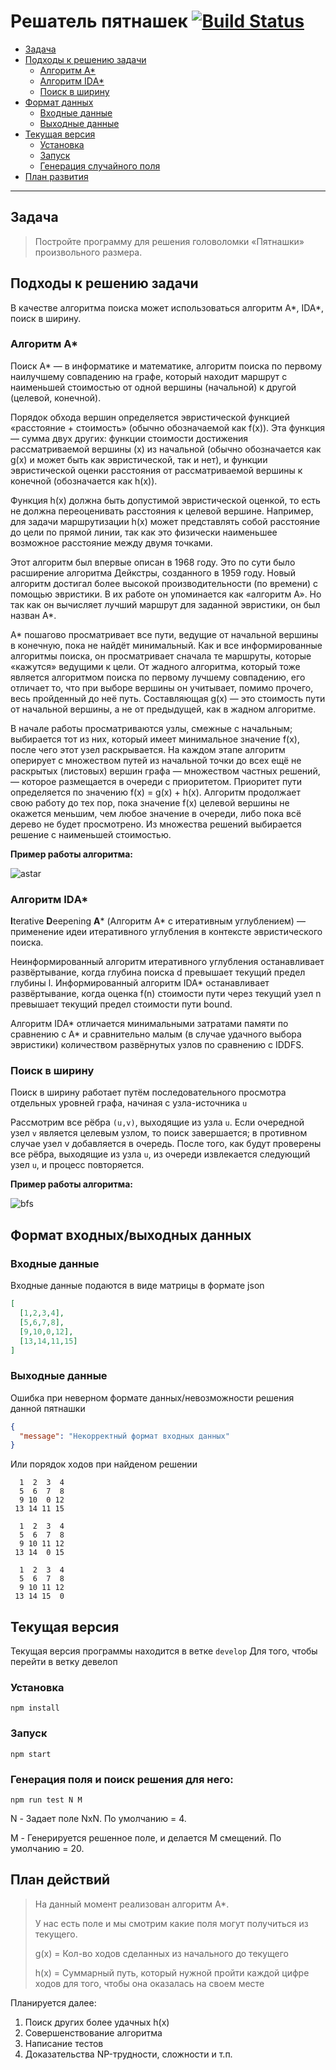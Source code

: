 # Решатель пятнашек [![Build Status](https://travis-ci.com/pryahin/15-Puzzle-solver.svg?token=fDRnfD5HHoxeQMsadQ3T&branch=develop)](https://travis-ci.com/pryahin/15-Puzzle-solver)

* [Задача](#task)
* [Подходы к решению задачи](#solutions)
  * [Алгоритм А*](#astar)
  * [Алгоритм IDА*](#idastar)
  * [Поиск в ширину](#bfs)
* [Формат данных](#dataformat)
  * [Входные данные](#inputdata)
  * [Выходные данные](#outputdata)
* [Текущая версия](#currentversion)
  * [Установка](#install)
  * [Запуск](#launch)
  * [Генерация случайного поля](#gentest)
* [План развития](#roadmap)
<hr>


<a name="task"></a>
## Задача
> Постройте программу для решения головоломки «Пятнашки» произвольного размера.

<a name="solutions"></a>
## Подходы к решению задачи
В качестве алгоритма поиска может использоваться алгоритм A*, IDA*, поиск в ширину.

<a name="astar"></a>
### Алгоритм А*
Поиск A* — в информатике и математике, алгоритм поиска по первому наилучшему совпадению на графе, который находит маршрут с наименьшей стоимостью от одной вершины (начальной) к другой (целевой, конечной).

Порядок обхода вершин определяется эвристической функцией «расстояние + стоимость» (обычно обозначаемой как f(x)). Эта функция — сумма двух других: функции стоимости достижения рассматриваемой вершины (x) из начальной (обычно обозначается как g(x) и может быть как эвристической, так и нет), и функции эвристической оценки расстояния от рассматриваемой вершины к конечной (обозначается как h(x)).

Функция h(x) должна быть допустимой эвристической оценкой, то есть не должна переоценивать расстояния к целевой вершине. Например, для задачи маршрутизации h(x) может представлять собой расстояние до цели по прямой линии, так как это физически наименьшее возможное расстояние между двумя точками.

Этот алгоритм был впервые описан в 1968 году. Это по сути было расширение алгоритма Дейкстры, созданного в 1959 году. Новый алгоритм достигал более высокой производительности (по времени) с помощью эвристики. В их работе он упоминается как «алгоритм A». Но так как он вычисляет лучший маршрут для заданной эвристики, он был назван A*.

A* пошагово просматривает все пути, ведущие от начальной вершины в конечную, пока не найдёт минимальный. Как и все информированные алгоритмы поиска, он просматривает сначала те маршруты, которые «кажутся» ведущими к цели. От жадного алгоритма, который тоже является алгоритмом поиска по первому лучшему совпадению, его отличает то, что при выборе вершины он учитывает, помимо прочего, весь пройденный до неё путь. Составляющая g(x) — это стоимость пути от начальной вершины, а не от предыдущей, как в жадном алгоритме.

В начале работы просматриваются узлы, смежные с начальным; выбирается тот из них, который имеет минимальное значение f(x), после чего этот узел раскрывается. На каждом этапе алгоритм оперирует с множеством путей из начальной точки до всех ещё не раскрытых (листовых) вершин графа — множеством частных решений, — которое размещается в очереди с приоритетом. Приоритет пути определяется по значению f(x) = g(x) + h(x). Алгоритм продолжает свою работу до тех пор, пока значение f(x) целевой вершины не окажется меньшим, чем любое значение в очереди, либо пока всё дерево не будет просмотрено. Из множества решений выбирается решение с наименьшей стоимостью.

**Пример работы алгоритма:**

![astar](docs/images/astar.gif)

<a name="idastar"></a>
### Алгоритм IDА*
**I**terative **D**eepening **A*** (Алгоритм A* с итеративным углублением) — применение идеи итеративного углубления в контексте эвристического поиска.

Неинформированный алгоритм итеративного углубления останавливает развёртывание, когда глубина поиска d превышает текущий предел глубины l. Информированный алгоритм IDA* останавливает развёртывание, когда оценка f(n) стоимости пути через текущий узел n превышает текущий предел стоимости пути bound.

Алгоритм IDA* отличается минимальными затратами памяти по сравнению с A* и сравнительно малым (в случае удачного выбора эвристики) количеством развёрнутых узлов по сравнению с IDDFS.

<a name="bfs"></a>
### Поиск в ширину
Поиск в ширину работает путём последовательного просмотра отдельных уровней графа, начиная с узла-источника `u`

Рассмотрим все рёбра `(u,v)`, выходящие из узла `u`. Если очередной узел `v` является целевым узлом, то поиск завершается; в противном случае узел v добавляется в очередь. После того, как будут проверены все рёбра, выходящие из узла `u`, из очереди извлекается следующий узел `u`, и процесс повторяется.

**Пример работы алгоритма:**

![bfs](docs/images/bfs.gif)

<a name="dataformat"></a>
## Формат входных/выходных данных
<a name="inputdata"></a>
### Входные данные
Входные данные подаются в виде матрицы в формате json
```json
[
  [1,2,3,4],
  [5,6,7,8],
  [9,10,0,12],
  [13,14,11,15]
]
```
<a name="outputdata"></a>
### Выходные данные
Ошибка при неверном формате данных/невозможности решения данной пятнашки
```json
{ 
  "message": "Некорректный формат входных данных"
}
```
Или порядок ходов при найденом решении
```
  1  2  3  4
  5  6  7  8
  9 10  0 12
 13 14 11 15

  1  2  3  4
  5  6  7  8
  9 10 11 12
 13 14  0 15

  1  2  3  4
  5  6  7  8
  9 10 11 12
 13 14 15  0
```

<a name="currentversion"></a>
## Текущая версия
Текущая версия программы находится в ветке `develop`
Для того, чтобы перейти в ветку девелоп 

<a name="install"></a>
### Установка

```
npm install
```


<a name="launch"></a>
### Запуск

```
npm start
```

<a name="gentest"></a>
### Генерация поля и поиск решения для него:
```
npm run test N M
```

N - Задает поле NxN. По умолчанию = 4.

M - Генерируется решенное поле, и делается M смещений. По умолчанию = 20.

<a name="roadmap"></a>
## План действий

> На данный момент реализован алгоритм А*.
>
> У нас есть поле и мы смотрим какие поля могут получиться из текущего.
>
> g(x) = Кол-во ходов сделанных из начального до текущего
>
> h(x) = Суммарный путь, который нужной пройти каждой цифре ходов для того, чтобы она оказалась на своем месте

Планируется далее:
1. Поиск других более удачных h(x)
2. Совершенствование алгоритма
3. Написание тестов
4. Доказательства NP-трудности, сложности и т.п.

